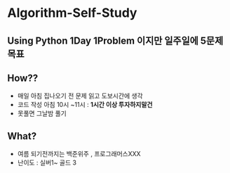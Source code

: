 # Algorithm-Self-Study
## Using Python 1Day 1Problem 이지만 일주일에 5문제 목표

## How??
+ 매일 아침 집나오기 전 문제 읽고 도보시간에 생각
+ 코드 작성 아침 10시 ~11시 : __1시간 이상 투자하지말건__
+ 못풀면 그날밤 풀기

## What?
+ 여름 되기전까지는 백준위주 , 프로그래머스XXX
+ 난이도 : 실버1~ 골드 3 
